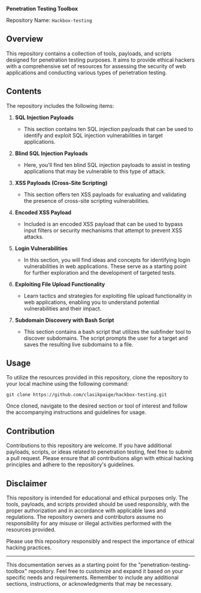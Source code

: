 **Penetration Testing Toolbox**

Repository Name: `Hackbox-testing`

## Overview

This repository contains a collection of tools, payloads, and scripts designed for penetration testing purposes. It aims to provide ethical hackers with a comprehensive set of resources for assessing the security of web applications and conducting various types of penetration testing.

## Contents

The repository includes the following items:

1. **SQL Injection Payloads**
   - This section contains ten SQL injection payloads that can be used to identify and exploit SQL injection vulnerabilities in target applications.

2. **Blind SQL Injection Payloads**
   - Here, you'll find ten blind SQL injection payloads to assist in testing applications that may be vulnerable to this type of attack.

3. **XSS Payloads (Cross-Site Scripting)**
   - This section offers ten XSS payloads for evaluating and validating the presence of cross-site scripting vulnerabilities.

4. **Encoded XSS Payload**
   - Included is an encoded XSS payload that can be used to bypass input filters or security mechanisms that attempt to prevent XSS attacks.

5. **Login Vulnerabilities**
   - In this section, you will find ideas and concepts for identifying login vulnerabilities in web applications. These serve as a starting point for further exploration and the development of targeted tests.

6. **Exploiting File Upload Functionality**
   - Learn tactics and strategies for exploiting file upload functionality in web applications, enabling you to understand potential vulnerabilities and their impact.

7. **Subdomain Discovery with Bash Script**
   - This section contains a bash script that utilizes the subfinder tool to discover subdomains. The script prompts the user for a target and saves the resulting live subdomains to a file.

## Usage

To utilize the resources provided in this repository, clone the repository to your local machine using the following command:

```
git clone https://github.com/clasikpaige/hackbox-testing.git
```

Once cloned, navigate to the desired section or tool of interest and follow the accompanying instructions and guidelines for usage.

## Contribution

Contributions to this repository are welcome. If you have additional payloads, scripts, or ideas related to penetration testing, feel free to submit a pull request. Please ensure that all contributions align with ethical hacking principles and adhere to the repository's guidelines.

## Disclaimer

This repository is intended for educational and ethical purposes only. The tools, payloads, and scripts provided should be used responsibly, with the proper authorization and in accordance with applicable laws and regulations. The repository owners and contributors assume no responsibility for any misuse or illegal activities performed with the resources provided.

Please use this repository responsibly and respect the importance of ethical hacking practices.



---

This documentation serves as a starting point for the "penetration-testing-toolbox" repository. Feel free to customize and expand it based on your specific needs and requirements. Remember to include any additional sections, instructions, or acknowledgments that may be necessary.
